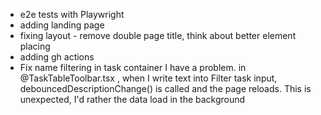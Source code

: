 * e2e tests with Playwright
* adding landing page
* fixing layout - remove double page title, think about better element placing
* adding gh actions
* Fix name filtering in task container
I have a problem. in @TaskTableToolbar.tsx , when I write text into Filter task input, debouncedDescriptionChange() is called and the page reloads. This is unexpected, I'd rather the data load in the background